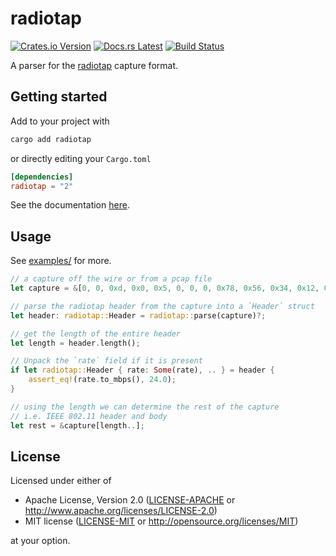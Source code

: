 # radiotap

[![Crates.io Version](https://img.shields.io/crates/v/radiotap.svg)](https://crates.io/crates/radiotap)
[![Docs.rs Latest](https://img.shields.io/badge/docs.rs-latest-blue.svg)](https://docs.rs/radiotap)
[![Build Status](https://img.shields.io/github/workflow/status/rossmacarthur/radiotap/build/master)](https://github.com/rossmacarthur/radiotap/actions?query=workflow%3Abuild)

A parser for the [radiotap](http://www.radiotap.org/) capture format.

## Getting started

Add to your project with

```sh
cargo add radiotap
```

or directly editing your `Cargo.toml`

```toml
[dependencies]
radiotap = "2"
```

See the documentation [here](https://docs.rs/radiotap).

## Usage

See [examples/](examples/) for more.

```rust
// a capture off the wire or from a pcap file
let capture = &[0, 0, 0xd, 0x0, 0x5, 0, 0, 0, 0x78, 0x56, 0x34, 0x12, 0, 0, 0, 0, 0x30, /* ... */ ];

// parse the radiotap header from the capture into a `Header` struct
let header: radiotap::Header = radiotap::parse(capture)?;

// get the length of the entire header
let length = header.length();

// Unpack the `rate` field if it is present
if let radiotap::Header { rate: Some(rate), .. } = header {
    assert_eq!(rate.to_mbps(), 24.0);
}

// using the length we can determine the rest of the capture
// i.e. IEEE 802.11 header and body
let rest = &capture[length..];
```

## License

Licensed under either of

- Apache License, Version 2.0 ([LICENSE-APACHE](LICENSE-APACHE) or
  http://www.apache.org/licenses/LICENSE-2.0)
- MIT license ([LICENSE-MIT](LICENSE-MIT) or http://opensource.org/licenses/MIT)

at your option.
